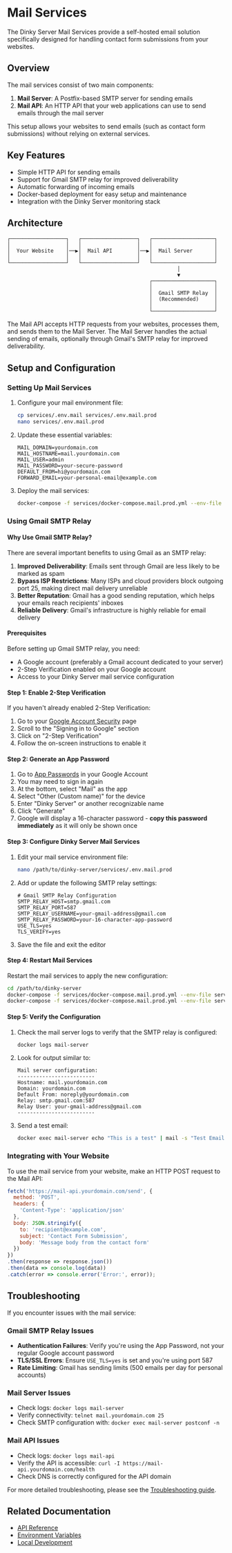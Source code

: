 # Mail Services

The Dinky Server Mail Services provide a self-hosted email solution specifically designed for handling contact form submissions from your websites.

## Overview

The mail services consist of two main components:

1. **Mail Server**: A Postfix-based SMTP server for sending emails
2. **Mail API**: An HTTP API that your web applications can use to send emails through the mail server

This setup allows your websites to send emails (such as contact form submissions) without relying on external services.

## Key Features

- Simple HTTP API for sending emails
- Support for Gmail SMTP relay for improved deliverability
- Automatic forwarding of incoming emails
- Docker-based deployment for easy setup and maintenance
- Integration with the Dinky Server monitoring stack

## Architecture

```
┌──────────────────┐   ┌──────────────────┐   ┌────────────────────┐
│                  │   │                  │   │                    │
│  Your Website    │──▶│  Mail API        │──▶│  Mail Server       │
│                  │   │                  │   │                    │
└──────────────────┘   └──────────────────┘   └────────────────────┘
                                                       │
                                                       ▼
                                              ┌────────────────────┐
                                              │                    │
                                              │  Gmail SMTP Relay  │
                                              │  (Recommended)     │
                                              │                    │
                                              └────────────────────┘
```

The Mail API accepts HTTP requests from your websites, processes them, and sends them to the Mail Server.
The Mail Server handles the actual sending of emails, optionally through Gmail's SMTP relay for improved deliverability.

## Setup and Configuration

### Setting Up Mail Services

1. Configure your mail environment file:

   ```bash
   cp services/.env.mail services/.env.mail.prod
   nano services/.env.mail.prod
   ```

2. Update these essential variables:

   ```
   MAIL_DOMAIN=yourdomain.com
   MAIL_HOSTNAME=mail.yourdomain.com
   MAIL_USER=admin
   MAIL_PASSWORD=your-secure-password
   DEFAULT_FROM=hi@yourdomain.com
   FORWARD_EMAIL=your-personal-email@example.com
   ```

3. Deploy the mail services:

   ```bash
   docker-compose -f services/docker-compose.mail.prod.yml --env-file services/.env.mail.prod up -d
   ```

### Using Gmail SMTP Relay

#### Why Use Gmail SMTP Relay?

There are several important benefits to using Gmail as an SMTP relay:

1. **Improved Deliverability**: Emails sent through Gmail are less likely to be marked as spam
2. **Bypass ISP Restrictions**: Many ISPs and cloud providers block outgoing port 25, making direct mail delivery unreliable
3. **Better Reputation**: Gmail has a good sending reputation, which helps your emails reach recipients' inboxes
4. **Reliable Delivery**: Gmail's infrastructure is highly reliable for email delivery

#### Prerequisites

Before setting up Gmail SMTP relay, you need:

- A Google account (preferably a Gmail account dedicated to your server)
- 2-Step Verification enabled on your Google account
- Access to your Dinky Server mail service configuration

#### Step 1: Enable 2-Step Verification

If you haven't already enabled 2-Step Verification:

1. Go to your [Google Account Security](https://myaccount.google.com/security) page
2. Scroll to the "Signing in to Google" section
3. Click on "2-Step Verification"
4. Follow the on-screen instructions to enable it

#### Step 2: Generate an App Password

1. Go to [App Passwords](https://myaccount.google.com/apppasswords) in your Google Account
2. You may need to sign in again
3. At the bottom, select "Mail" as the app
4. Select "Other (Custom name)" for the device
5. Enter "Dinky Server" or another recognizable name
6. Click "Generate"
7. Google will display a 16-character password - **copy this password immediately** as it will only be shown once

#### Step 3: Configure Dinky Server Mail Services

1. Edit your mail service environment file:

   ```bash
   nano /path/to/dinky-server/services/.env.mail.prod
   ```

2. Add or update the following SMTP relay settings:

   ```
   # Gmail SMTP Relay Configuration
   SMTP_RELAY_HOST=smtp.gmail.com
   SMTP_RELAY_PORT=587
   SMTP_RELAY_USERNAME=your-gmail-address@gmail.com
   SMTP_RELAY_PASSWORD=your-16-character-app-password
   USE_TLS=yes
   TLS_VERIFY=yes
   ```

3. Save the file and exit the editor

#### Step 4: Restart Mail Services

Restart the mail services to apply the new configuration:

```bash
cd /path/to/dinky-server
docker-compose -f services/docker-compose.mail.prod.yml --env-file services/.env.mail.prod down
docker-compose -f services/docker-compose.mail.prod.yml --env-file services/.env.mail.prod up -d
```

#### Step 5: Verify the Configuration

1. Check the mail server logs to verify that the SMTP relay is configured:

   ```bash
   docker logs mail-server
   ```

2. Look for output similar to:

   ```
   Mail server configuration:
   -------------------------
   Hostname: mail.yourdomain.com
   Domain: yourdomain.com
   Default From: noreply@yourdomain.com
   Relay: smtp.gmail.com:587
   Relay User: your-gmail-address@gmail.com
   -------------------------
   ```

3. Send a test email:

   ```bash
   docker exec mail-server echo "This is a test" | mail -s "Test Email" your-test-email@example.com
   ```

### Integrating with Your Website

To use the mail service from your website, make an HTTP POST request to the Mail API:

```javascript
fetch('https://mail-api.yourdomain.com/send', {
  method: 'POST',
  headers: {
    'Content-Type': 'application/json'
  },
  body: JSON.stringify({
    to: 'recipient@example.com',
    subject: 'Contact Form Submission',
    body: 'Message body from the contact form'
  })
})
.then(response => response.json())
.then(data => console.log(data))
.catch(error => console.error('Error:', error));
```

## Troubleshooting

If you encounter issues with the mail service:

### Gmail SMTP Relay Issues

- **Authentication Failures**: Verify you're using the App Password, not your regular Google account password
- **TLS/SSL Errors**: Ensure `USE_TLS=yes` is set and you're using port 587
- **Rate Limiting**: Gmail has sending limits (500 emails per day for personal accounts)

### Mail Server Issues

- Check logs: `docker logs mail-server`
- Verify connectivity: `telnet mail.yourdomain.com 25`
- Check SMTP configuration with: `docker exec mail-server postconf -n`

### Mail API Issues

- Check logs: `docker logs mail-api`
- Verify the API is accessible: `curl -I https://mail-api.yourdomain.com/health`
- Check DNS is correctly configured for the API domain

For more detailed troubleshooting, please see the [Troubleshooting guide](Troubleshooting#mail-services).

## Related Documentation

- [API Reference](API-Reference#mail-api)
- [Environment Variables](Environment-Variables#mail-service-variables)
- [Local Development](Local-Development#mail-services-development) 